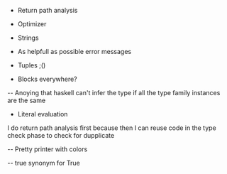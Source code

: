



- Return path analysis
- Optimizer
- Strings
- As helpfull as possible error messages
- Tuples ;()

- Blocks everywhere?


-- Anoying that haskell can't infer the type if all the type family instances are the same

- Literal evaluation

I do return path analysis first because then I can reuse code in the type check phase to check for dupplicate

-- Pretty printer with colors

-- true synonym for True